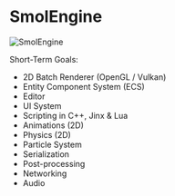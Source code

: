 # SmolEngine


![SmolEngine](https://i.imgur.com/E5HLCy0.png)

Short-Term Goals:

- 2D Batch Renderer (OpenGL / Vulkan)
- Entity Component System (ECS)
- Editor 
- UI System
- Scripting in C++, Jinx & Lua
- Animations (2D)
- Physics (2D)
- Particle System
- Serialization
- Post-processing
- Networking
- Audio